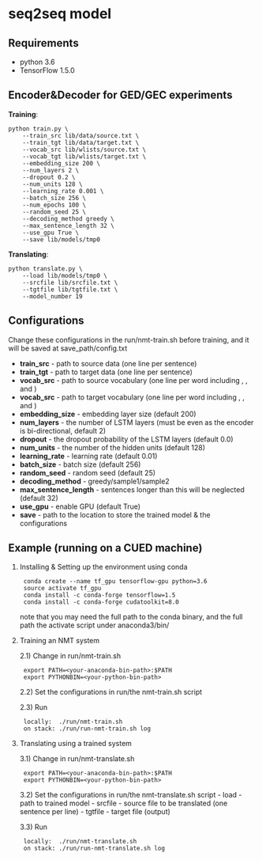 
seq2seq model
=====================================================
Requirements
--------------------------------------
- python 3.6
- TensorFlow 1.5.0

Encoder&Decoder for GED/GEC experiments
--------------------------------------
**Training**:

    python train.py \
        --train_src lib/data/source.txt \
        --train_tgt lib/data/target.txt \
        --vocab_src lib/wlists/source.txt \
        --vocab_tgt lib/wlists/target.txt \
        --embedding_size 200 \
        --num_layers 2 \
        --dropout 0.2 \
        --num_units 128 \
        --learning_rate 0.001 \
        --batch_size 256 \
        --num_epochs 100 \
        --random_seed 25 \
        --decoding_method greedy \
        --max_sentence_length 32 \
        --use_gpu True \
        --save lib/models/tmp0

**Translating**:

    python translate.py \
        --load lib/models/tmp0 \
        --srcfile lib/srcfile.txt \ 
        --tgtfile lib/tgtfile.txt \ 
        --model_number 19
        
Configurations
--------------------------------------
Change these configurations in the run/nmt-train.sh before training, and it will be saved at save_path/config.txt
- **train_src** - path to source data (one line per sentence)
- **train_tgt** - path to target data (one line per sentence)
- **vocab_src** - path to source vocabulary (one line per word including <go>, <unk>, and </s>)
- **vocab_src** - path to target vocabulary (one line per word including <go>, <unk>, and </s>)
- **embedding_size** - embedding layer size (default 200)
- **num_layers** - the number of LSTM layers (must be even as the encoder is bi-directional, default 2)
- **dropout** - the dropout probability of the LSTM layers (default 0.0)
- **num_units** - the number of the hidden units (default 128)
- **learning_rate** - learning rate (default 0.01)
- **batch_size** - batch size (default 256)
- **random_seed** - random seed (default 25)
- **decoding_method** - greedy/sample1/sample2
- **max_sentence_length** - sentences longer than this will be neglected (default 32)
- **use_gpu** - enable GPU (default True)
- **save** - path to the location to store the trained model & the configurations
        
Example (running on a CUED machine)
--------------------------------------
1. Installing & Setting up the environment using conda 

        conda create --name tf_gpu tensorflow-gpu python=3.6
        source activate tf_gpu
        conda install -c conda-forge tensorflow=1.5
        conda install -c conda-forge cudatoolkit=8.0
        
    note that you may need the full path to the conda binary, and the full path the activate script under anaconda3/bin/
    
2. Training an NMT system

    2.1) Change in run/nmt-train.sh
    
        export PATH=<your-anaconda-bin-path>:$PATH
        export PYTHONBIN=<your-python-bin-path>
    
    2.2) Set the configurations in run/the nmt-train.sh script
    
    2.3) Run
    
        locally:  ./run/nmt-train.sh
        on stack: ./run/run-nmt-train.sh log
    
3. Translating using a trained system

    3.1) Change  in run/nmt-translate.sh
    
        export PATH=<your-anaconda-bin-path>:$PATH
        export PYTHONBIN=<your-python-bin-path>
            
    3.2) Set the configurations in run/the nmt-translate.sh script
        - load - path to trained model
        - srcfile - source file to be translated (one sentence per line)
        - tgtfile - target file (output)

    3.3) Run
    
        locally:  ./run/nmt-translate.sh
        on stack: ./run/run-nmt-translate.sh log        
  

